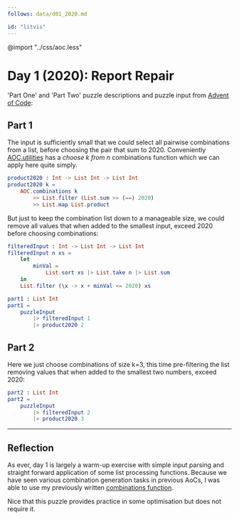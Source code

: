 ```yaml
---
follows: data/d01_2020.md

id: "litvis"
---
```


@import "../css/aoc.less"

# Day 1 (2020): Report Repair

'Part One' and 'Part Two' puzzle descriptions and puzzle input from [Advent of Code](https://adventofcode.com/2020/day/1):

## Part 1

The input is sufficiently small that we could select all pairwise combinations from a list, before choosing the pair that sum to 2020. Conveniently [AOC.utilities](../examples/aocExamples.md#combinations) has a _choose k from n_ combinations function which we can apply here quite simply.

```elm {l}
product2020 : Int -> List Int -> List Int
product2020 k =
    AOC.combinations k
        >> List.filter (List.sum >> (==) 2020)
        >> List.map List.product
```

But just to keep the combination list down to a manageable size, we could remove all values that when added to the smallest input, exceed 2020 before choosing combinations:

```elm {l}
filteredInput : Int -> List Int -> List Int
filteredInput n xs =
    let
        minVal =
            List.sort xs |> List.take n |> List.sum
    in
    List.filter (\x -> x + minVal <= 2020) xs
```

```elm {l r}
part1 : List Int
part1 =
    puzzleInput
        |> filteredInput 1
        |> product2020 2
```

## Part 2

Here we just choose combinations of size k=3, this time pre-filtering the list removing values that when added to the smallest two numbers, exceed 2020:

```elm {l r}
part2 : List Int
part2 =
    puzzleInput
        |> filteredInput 2
        |> product2020 3
```

---

## Reflection

As ever, day 1 is largely a warm-up exercise with simple input parsing and straight forward application of some list processing functions. Because we have seen various combination generation tasks in previous AoCs, I was able to use my previously written [combinations function](../examples/aocExamples.md#combinations).

Nice that this puzzle provides practice in some optimisation but does not require it.
